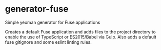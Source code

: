 # generator-fuse
Simple yeoman generator for Fuse applications

Creates a default Fuse application and adds files to the project directory to enable the use of TypeScript or ES2015/Babel via Gulp. Also adds a default fuse gitignore and some eslint linting rules.
